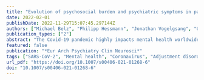 ```yaml
---
title: "Evolution of psychosocial burden and psychiatric symptoms in patients with psychiatric disorders during the Covid-19 pandemic"
date: 2022-02-01
publishDate: 2022-11-29T15:07:45.297144Z
authors: ["Michael Belz", "Philipp Hessmann", "Jonathan Vogelgsang", "Ulrike Schmidt", "Mirjana Ruhleder", "Jörg Signerski-Krieger", "Katrin Radenbach", "Sarah Trost", "Björn H. Schott", "Jens Wiltfang", "Claus Wolff-Menzler", "Claudia Bartels"]
publication_types: ["2"]
abstract: "The Covid-19 pandemic highly impacts mental health worldwide. Patients with psychiatric disorders are a vulnerable risk population for worsening of their condition and relapse of symptoms. This study investigates the pandemic-related course of psychosocial burden in patients with pre-existing mental disorders. With the newly developed Goettingen psychosocial Burden and Symptom Inventory (Goe-BSI) psychosocial burden has been traced retrospectively (1) before the pandemic (beginning of 2020), (2) at its beginning under maximum lockdown conditions (March 2020), and (3) for the current state after maximum lockdown conditions (April/May 2020). The Goe-BSI also integrates the Adjustment Disorder New Module (ADNM-20), assesses general psychiatric symptoms, and resilience. A total of 213 patients covering all major psychiatric disorders (ICD-10 F0-F9) were interviewed once in the time range from April, 24th until May 11th, 2020. Across all diagnoses patients exhibited a distinct pattern with an initial rise followed by a decline of psychosocial burden (p textless 0.001, partial η2 = 0.09; Bonferroni-corrected pairwise comparisons between all three time-points: p textless 0.05 to 0.001). Female gender and high ADNM-20 scores were identified as risk factors for higher levels and an unfavorable course of psychosocial burden over time. Most psychiatric symptoms remained unchanged. Trajectories of psychosocial burden vary in parallel to local lockdown restrictions and seem to reflect an adaptive stress response. For female patients with pre-existing mental disorders and patients with high-stress responses, timely and specific treatment should be scheduled. With the continuation of the pandemic, monitoring of long-term effects is of major importance, especially when long incubation times for the development of mental health issues are considered."
featured: false
publication: "*Eur Arch Psychiatry Clin Neurosci*"
tags: ["SARS-CoV-2", "Mental health", "Coronavirus", "Adjustment disorder", "Psychosocial stress"]
url_pdf: "https://doi.org/10.1007/s00406-021-01268-6"
doi: "10.1007/s00406-021-01268-6"
---
```



